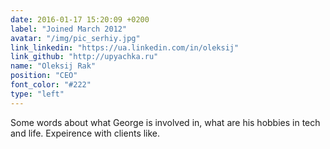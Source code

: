 ```yaml
---
date: 2016-01-17 15:20:09 +0200
label: "Joined March 2012"
avatar: "/img/pic_serhiy.jpg"
link_linkedin: "https://ua.linkedin.com/in/oleksij"
link_github: "http://upyachka.ru"
name: "Oleksij Rak"
position: "CEO"
font_color: "#222"
type: "left"
---
```

Some words about what George is involved in, what are his hobbies in tech and life. Expeirence with clients like.
